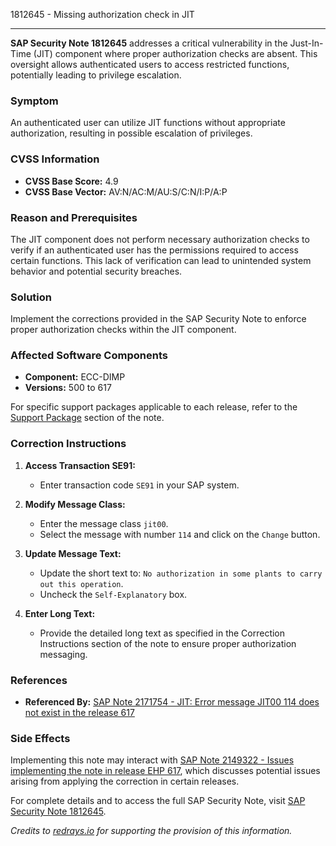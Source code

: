 1812645 - Missing authorization check in JIT

---

**SAP Security Note 1812645** addresses a critical vulnerability in the Just-In-Time (JIT) component where proper authorization checks are absent. This oversight allows authenticated users to access restricted functions, potentially leading to privilege escalation.

### Symptom
An authenticated user can utilize JIT functions without appropriate authorization, resulting in possible escalation of privileges.

### CVSS Information
- **CVSS Base Score:** 4.9
- **CVSS Base Vector:** AV:N/AC:M/AU:S/C:N/I:P/A:P

### Reason and Prerequisites
The JIT component does not perform necessary authorization checks to verify if an authenticated user has the permissions required to access certain functions. This lack of verification can lead to unintended system behavior and potential security breaches.

### Solution
Implement the corrections provided in the SAP Security Note to enforce proper authorization checks within the JIT component.

### Affected Software Components
- **Component:** ECC-DIMP
- **Versions:** 500 to 617

For specific support packages applicable to each release, refer to the [Support Package](https://me.sap.com/supportpackage/SAPKIPMH18) section of the note.

### Correction Instructions
1. **Access Transaction SE91:**
   - Enter transaction code `SE91` in your SAP system.
   
2. **Modify Message Class:**
   - Enter the message class `jit00`.
   - Select the message with number `114` and click on the `Change` button.
   
3. **Update Message Text:**
   - Update the short text to: `No authorization in some plants to carry out this operation`.
   - Uncheck the `Self-Explanatory` box.
   
4. **Enter Long Text:**
   - Provide the detailed long text as specified in the Correction Instructions section of the note to ensure proper authorization messaging.

### References
- **Referenced By:** [SAP Note 2171754 - JIT: Error message JIT00 114 does not exist in the release 617](https://me.sap.com/notes/2171754)

### Side Effects
Implementing this note may interact with [SAP Note 2149322 - Issues implementing the note in release EHP 617](https://me.sap.com/notes/0002149322), which discusses potential issues arising from applying the correction in certain releases.

For complete details and to access the full SAP Security Note, visit [SAP Security Note 1812645](https://me.sap.com/notes/0001812645).

*Credits to [redrays.io](https://redrays.io) for supporting the provision of this information.*